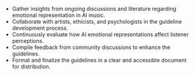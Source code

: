 - Gather insights from ongoing discussions and literature regarding emotional representation in AI music.
- Collaborate with artists, ethicists, and psychologists in the guideline development process.
- Continuously evaluate how AI emotional representations affect listener perceptions.
- Compile feedback from community discussions to enhance the guidelines.
- Format and finalize the guidelines in a clear and accessible document for distribution.